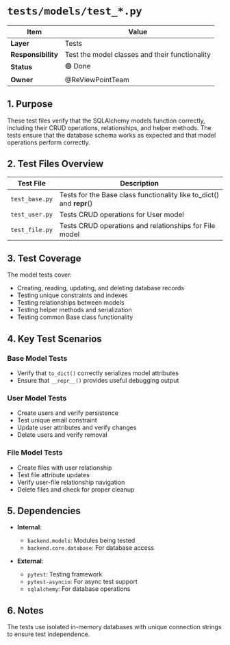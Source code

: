 # `tests/models/test_*.py`

| Item | Value |
|------|-------|
| **Layer** | Tests |
| **Responsibility** | Test the model classes and their functionality |
| **Status** | 🟢 Done |
| **Owner** | @ReViewPointTeam |

## 1. Purpose  
These test files verify that the SQLAlchemy models function correctly, including their CRUD operations, relationships, and helper methods. The tests ensure that the database schema works as expected and that model operations perform correctly.

## 2. Test Files Overview

| Test File | Description |
|-----------|-------------|
| `test_base.py` | Tests for the Base class functionality like to_dict() and __repr__() |
| `test_user.py` | Tests CRUD operations for User model |
| `test_file.py` | Tests CRUD operations and relationships for File model |

## 3. Test Coverage

The model tests cover:

- Creating, reading, updating, and deleting database records
- Testing unique constraints and indexes
- Testing relationships between models
- Testing helper methods and serialization
- Testing common Base class functionality

## 4. Key Test Scenarios

### Base Model Tests
- Verify that `to_dict()` correctly serializes model attributes
- Ensure that `__repr__()` provides useful debugging output

### User Model Tests
- Create users and verify persistence
- Test unique email constraint
- Update user attributes and verify changes
- Delete users and verify removal

### File Model Tests
- Create files with user relationship
- Test file attribute updates
- Verify user-file relationship navigation
- Delete files and check for proper cleanup

## 5. Dependencies  

- **Internal**:
  - `backend.models`: Modules being tested
  - `backend.core.database`: For database access
  
- **External**:
  - `pytest`: Testing framework
  - `pytest-asyncio`: For async test support
  - `sqlalchemy`: For database operations

## 6. Notes
The tests use isolated in-memory databases with unique connection strings to ensure test independence.
